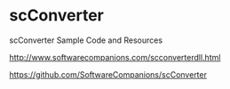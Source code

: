 # scConverter
scConverter Sample Code and Resources

http://www.softwarecompanions.com/scconverterdll.html

https://github.com/SoftwareCompanions/scConverter
